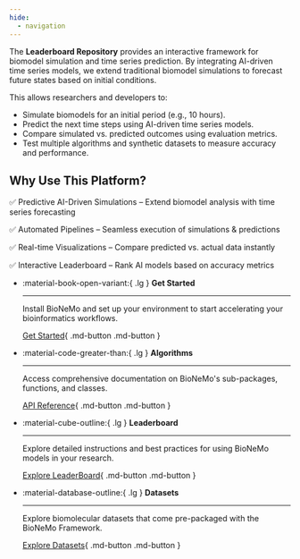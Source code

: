 ```yaml
---
hide:
  - navigation
---
```


The **Leaderboard Repository** provides an interactive framework for biomodel simulation and time series prediction. By integrating AI-driven time series models, we extend traditional biomodel simulations to forecast future states based on initial conditions.

This allows researchers and developers to:

- Simulate biomodels for an initial period (e.g., 10 hours).
- Predict the next time steps using AI-driven time series models.
- Compare simulated vs. predicted outcomes using evaluation metrics.
- Test multiple algorithms and synthetic datasets to measure accuracy and performance.

## Why Use This Platform?

✅ Predictive AI-Driven Simulations – Extend biomodel analysis with time series forecasting

✅ Automated Pipelines – Seamless execution of simulations & predictions

✅ Real-time Visualizations – Compare predicted vs. actual data instantly

✅ Interactive Leaderboard – Rank AI models based on accuracy metrics

<div class="grid cards" markdown>

-   :material-book-open-variant:{ .lg } __Get Started__

    ---

    Install BioNeMo and set up your environment to start accelerating your bioinformatics workflows.

    [Get Started](user-guide){ .md-button .md-button }

-   :material-code-greater-than:{ .lg } __Algorithms__

    ---

    Access comprehensive documentation on BioNeMo's sub-packages, functions, and classes.

    [API Reference](algorithms){ .md-button .md-button }

-   :material-cube-outline:{ .lg } __Leaderboard__

    ---

    Explore detailed instructions and best practices for using BioNeMo models in your research.

    [Explore LeaderBoard](leaderboard){ .md-button .md-button }



-   :material-database-outline:{ .lg } __Datasets__

    ---

    Explore biomolecular datasets that come pre-packaged with the BioNeMo Framework.

    [Explore Datasets](datasets){ .md-button .md-button }


</div>
